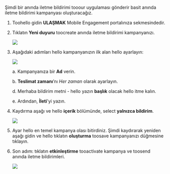 Şimdi bir anında iletme bildirimi tooour uygulaması gönderir basit anında iletme bildirimi kampanyası oluşturacağız.

1. Toohello gidin **ULAŞMAK** Mobile Engagement portalınıza sekmesindedir.
2. Tıklatın **Yeni duyuru** toocreate anında iletme bildirimi kampanyanızı.
   
    ![](./media/mobile-engagement-windows-push-campaign/new-announcement.png)
3. Aşağıdaki adımları hello kampanyanızın ilk alan hello ayarlayın:
   
    ![](./media/mobile-engagement-windows-push-campaign/campaign-first-params.png)
   
    a. Kampanyanıza bir **Ad** verin.
   
    b. **Teslimat zamanı**’nı *Her zaman* olarak ayarlayın.
   
    d. Merhaba bildirim metni - hello yazın **başlık** olacak hello itme kalın.
   
    e. Ardından, **İleti**’yi yazın.
4. Kaydırma aşağı ve hello **içerik** bölümünde, select **yalnızca bildirim**.
   
    ![](./media/mobile-engagement-windows-push-campaign/campaign-content.png)
5. Ayar hello en temel kampanya olası bitirdiniz. Şimdi kaydırarak yeniden aşağı gidin ve hello tıklatın **oluşturma** toosave kampanyanızı düğmesine tıklayın.
6. Son adım: tıklatın **etkinleştirme** tooactivate kampanya ve toosend anında iletme bildirimleri.
   
    ![](./media/mobile-engagement-windows-push-campaign/campaign-activate.png)

